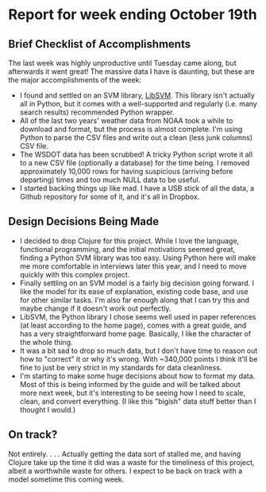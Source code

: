 # Report for week ending October 19th #

## Brief Checklist of Accomplishments ##
The last week was highly unproductive until Tuesday came along, but afterwards
it went great!  The massive data I have is daunting, but these are the major
accomplishments of the week:
* I found and settled on an SVM library, 
[LibSVM](http://www.csie.ntu.edu.tw/~cjlin/libsvm/).  This library isn't actually
all in Python, but it comes with a well-supported and regularly (i.e. many 
search results) recommended Python wrapper.  
* All of the last two years' weather data from NOAA took a while to download
and format, but the process is almost complete.   I'm using Python to parse
the CSV files and write out a clean (less junk columns) CSV file.  
* The WSDOT data has been scrubbed!  A tricky Python script wrote it all to
a new CSV file (optionally a database) for the time being.  I removed approximately
10,000 rows for having suspicious (arriving before departing) times and too
much NULL data to be useful.  
* I started backing things up like mad.  I have a USB stick of all the data,
a Github repository for some of it, and it's all in Dropbox.


## Design Decisions Being Made ##
* I decided to drop Clojure for this project.  While I love the language, 
functional programming, and the initial motivations seemed great, finding a 
Python SVM library was too easy.  Using Python here will make me more comfortable
in interviews later this year, and I need to move quickly with this complex
project.
* Finally settling on an SVM model is a fairly big decision going forward.  I
like the model for its ease of explanation, existing code base, and use for other
similar tasks.  I'm also far enough along that I can try this and maybe change if
it doesn't work out perfectly.
* LibSVM, the Python library I chose seems well used in paper references (at
least according to the home page), comes with a great guide, and has a very
straightforward home page.  Basically, I like the character of the whole thing.
* It was a bit sad to drop so much data, but I don't have time to reason out
how to "correct" it or why it's wrong.  With ~340,000 points I think it'll be
fine to just be very strict in my standards for data cleanliness.
* I'm starting to make some huge decisions about how to format my data.  Most
of this is being informed by the guide and will be talked about more next week,
but it's interesting to be seeing how I need to scale, clean, and convert 
everything.  (I like this "bigish" data stuff better than I thought I would.)


## On track? ##
Not entirely. . . . Actually getting the data sort of stalled me, and having
Clojure take up the time it did was a waste for the timeliness of this project,
albeit a worthwhile waste for others.  I expect to be back on track with a 
model sometime this coming week.

